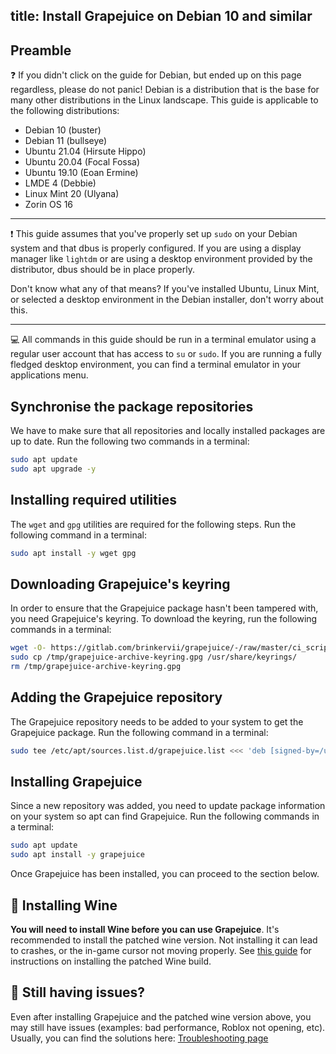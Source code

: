title: Install Grapejuice on Debian 10 and similar
---
## Preamble

❓ If you didn't click on the guide for Debian, but ended up on this page regardless, please do not panic! Debian is a
distribution that is the base for many other distributions in the Linux landscape. This guide is applicable to the
following distributions:

- Debian 10 (buster)
- Debian 11 (bullseye)
- Ubuntu 21.04 (Hirsute Hippo)
- Ubuntu 20.04 (Focal Fossa)
- Ubuntu 19.10 (Eoan Ermine)
- LMDE 4 (Debbie)
- Linux Mint 20 (Ulyana)
- Zorin OS 16

---

❗ This guide assumes that you've properly set up `sudo` on your Debian system and that dbus is properly configured. If
you are using a display manager like `lightdm` or are using a desktop environment provided by the distributor, dbus
should be in place properly.

Don't know what any of that means? If you've installed Ubuntu, Linux Mint, or selected a desktop environment in the
Debian installer, don't worry about this.

---

💻 All commands in this guide should be run in a terminal emulator using a regular user account that has access to `su`
or `sudo`. If you are running a fully fledged desktop environment, you can find a terminal emulator in your applications
menu.

## Synchronise the package repositories

We have to make sure that all repositories and locally installed packages are up to date. Run the following two commands
in a terminal:

```sh
sudo apt update
sudo apt upgrade -y
```

## Installing required utilities

The `wget` and `gpg` utilities are required for the following steps. Run the following command in a terminal:

```sh
sudo apt install -y wget gpg
```

## Downloading Grapejuice's keyring

In order to ensure that the Grapejuice package hasn't been tampered with, you need Grapejuice's keyring.
To download the keyring, run the following commands in a terminal:

```sh
wget -O- https://gitlab.com/brinkervii/grapejuice/-/raw/master/ci_scripts/signing_keys/public_key.gpg | gpg --dearmor > /tmp/grapejuice-archive-keyring.gpg
sudo cp /tmp/grapejuice-archive-keyring.gpg /usr/share/keyrings/
rm /tmp/grapejuice-archive-keyring.gpg
```

## Adding the Grapejuice repository

The Grapejuice repository needs to be added to your system to get the Grapejuice package.
Run the following command in a terminal:

```sh
sudo tee /etc/apt/sources.list.d/grapejuice.list <<< 'deb [signed-by=/usr/share/keyrings/grapejuice-archive-keyring.gpg] https://brinkervii.gitlab.io/grapejuice/repositories/debian/ universal main' > /dev/null
```


## Installing Grapejuice

Since a new repository was added, you need to update package information on your system so apt can find Grapejuice.
Run the following commands in a terminal:

```sh
sudo apt update
sudo apt install -y grapejuice
```

Once Grapejuice has been installed, you can proceed to the section below.

## 🍷 Installing Wine

**You will need to install Wine before you can use Grapejuice**.
It's recommended to install the patched wine version. Not installing it can lead to crashes, or the in-game cursor not moving properly.
See [this guide](../Guides/Installing-Wine) for instructions on installing the patched Wine build.

## 🤔 Still having issues?

Even after installing Grapejuice and the patched wine version above, you may still have issues (examples: bad performance, Roblox not opening, etc). Usually, you can find the solutions here: [Troubleshooting page](../Troubleshooting)
